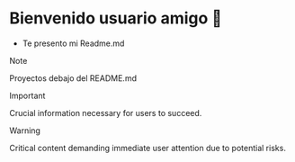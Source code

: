 # Bienvenido usuario amigo 👋

- Te presento mi Readme.md
> [!NOTE]
> Proyectos debajo del README.md

> [!IMPORTANT]
> Crucial information necessary for users to succeed.

> [!WARNING]
> Critical content demanding immediate user attention due to potential risks.
<!--
**Alvaro624la/Alvaro624la** is a ✨ _special_ ✨ repository because its `README.md` (this file) appears on your GitHub profile.

Here are some ideas to get you started:

- 🔭 I’m currently working on ...
- 🌱 I’m currently learning ...
- 👯 I’m looking to collaborate on ...
- 🤔 I’m looking for help with ...
- 💬 Ask me about ...
- 📫 How to reach me: ...
- 😄 Pronouns: ...
- ⚡ Fun fact: ...
-->
